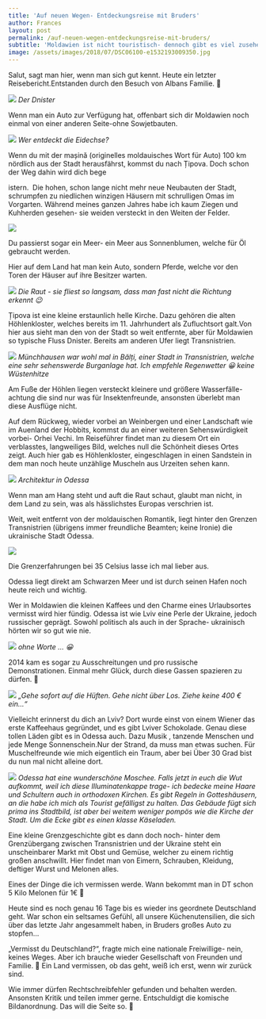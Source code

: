 ```yaml
---
title: 'Auf neuen Wegen- Entdeckungsreise mit Bruders'
author: Frances
layout: post
permalink: /auf-neuen-wegen-entdeckungsreise-mit-bruders/
subtitle: 'Moldawien ist nicht touristisch- dennoch gibt es viel zusehen'
image: /assets/images/2018/07/DSC06100-e1532193009350.jpg
---
```

Salut, sagt man hier, wenn man sich gut kennt. Heute ein letzter Reisebericht.Entstanden durch den Besuch von Albans Familie. 🙂

![](/assets/images/2018/07/WhatsApp-Image-2018-07-12-at-08.30.23.jpeg)
*Der Dnister*

Wenn man ein Auto zur Verfügung hat, offenbart sich dir Moldawien noch einmal von einer anderen Seite-ohne Sowjetbauten.

![](/assets/images/2018/07/WhatsApp-Image-2018-07-12-at-08.30.231.jpeg)
*Wer entdeckt die Eidechse?*

Wenn du mit der mașină (originelles moldauisches Wort für Auto) 100 km nördlich aus der Stadt herausfährst, kommst du nach Țipova. Doch schon der Weg dahin wird dich bege

istern.  Die hohen, schon lange nicht mehr neue Neubauten der Stadt, schrumpfen zu niedlichen winzigen Häusern mit schrulligen Omas im Vorgarten. Während meines ganzen Jahres habe ich kaum Ziegen und Kuhherden gesehen- sie weiden versteckt in den Weiten der Felder.

![](/assets/images/2018/07/WhatsApp-Image-2018-07-12-at-08.30.21.jpeg)

Du passierst sogar ein Meer- ein Meer aus Sonnenblumen, welche für Öl gebraucht werden.

Hier auf dem Land hat man kein Auto, sondern Pferde, welche vor den Toren der Häuser auf ihre Besitzer warten.

![](/assets/images/2018/07/WhatsApp-Image-2018-07-12-at-08.30.17.jpeg)
*Die Raut - sie fliest so langsam, dass man fast nicht die Richtung erkennt 😉*

Țipova ist eine kleine erstaunlich helle Kirche. Dazu gehören die alten Höhlenkloster, welches bereits im 11. Jahrhundert als Zufluchtsort galt.Von hier aus sieht man den von der Stadt so weit entfernte, aber für Moldawien so typische Fluss Dnister. Bereits am anderen Ufer liegt Transnistrien.

![](/assets/images/2018/07/DSC06133-e1532191752141.jpg)
*Münchhausen war wohl mal in Bălți, einer Stadt in Transnistrien, welche eine sehr sehenswerde Burganlage hat. Ich empfehle Regenwetter 😀 keine Wüstenhitze*

Am Fuße der Höhlen liegen versteckt kleinere und größere Wasserfälle- achtung die sind nur was für Insektenfreunde, ansonsten überlebt man diese Ausflüge nicht.

Auf dem Rückweg, wieder vorbei an Weinbergen und einer Landschaft wie im Auenland der Hobbits, kommst du an einer weiteren Sehenswürdigkeit vorbei- Orhei Vechi. Im Reiseführer findet man zu diesem Ort ein verblasstes, langweiliges Bild, welches null die Schönheit dieses Ortes zeigt. Auch hier gab es Höhlenkloster, eingeschlagen in einen Sandstein in dem man noch heute unzählige Muscheln aus Urzeiten sehen kann.

![](/assets/images/2018/07/DSC06150-e1532192032420.jpg)
*Architektur in Odessa*

Wenn man am Hang steht und auft die Raut schaut, glaubt man nicht, in dem Land zu sein, was als hässlichstes Europas verschrien ist.

Weit, weit entfernt von der moldauischen Romantik, liegt hinter den Grenzen Transnistrien (übrigens immer freundliche Beamten; keine Ironie) die ukrainische Stadt Odessa.

![](/assets/images/2018/07/DSC06239-e1532192125633.jpg)

Die Grenzerfahrungen bei 35 Celsius lasse ich mal lieber aus.
  
Odessa liegt direkt am Schwarzen Meer und ist durch seinen Hafen noch heute reich und wichtig.

Wer in Moldawien die kleinen Kaffees und den Charme eines Urlaubsortes vermisst wird hier fündig. Odessa ist wie Lviv eine Perle der Ukraine, jedoch russischer geprägt. Sowohl politisch als auch in der Sprache- ukrainisch hörten wir so gut wie nie.

![](/assets/images/2018/07/WhatsApp-Image-2018-07-14-at-14.51.45.jpeg)
*ohne Worte &#8230; 😀*

2014 kam es sogar zu Ausschreitungen und pro russische Demonstrationen. Einmal mehr Glück, durch diese Gassen spazieren zu dürfen. 🙂

![](/assets/images/2018/07/WhatsApp-Image-2018-07-14-at-14.10.04.jpeg)
*&#8222;Gehe sofort auf die Hüften. Gehe nicht über Los. Ziehe keine 400 € ein&#8230;&#8220;*

Vielleicht erinnerst du dich an Lviv? Dort wurde einst von einem Wiener das erste Kaffeehaus gegründet, und es gibt Lviver Schokolade. Genau diese tollen Läden gibt es in Odessa auch. Dazu Musik , tanzende Menschen und jede Menge Sonnenschein.Nur der Strand, da muss man etwas suchen. Für Muschelfreunde wie mich eigentlich ein Traum, aber bei Über 30 Grad bist du nun mal nicht alleine dort.

![](/assets/images/2018/07/WhatsApp-Image-2018-07-15-at-09.57.52.jpeg)
*Odessa hat eine wunderschöne Moschee. Falls jetzt in euch die Wut aufkommt, weil ich diese Illuminatenkappe trage- ich bedecke meine Haare und Schultern auch in orthodoxen Kirchen. Es gibt Regeln in Gotteshäusern, an die habe ich mich als Tourist gefälligst zu halten. Das Gebäude fügt sich prima ins Stadtbild, ist aber bei weitem weniger pompös wie die Kirche der Stadt. Um die Ecke gibt es einen klasse Käseladen.*

Eine kleine Grenzgeschichte gibt es dann doch noch- hinter dem Grenzübergang zwischen Transnistrien und der Ukraine steht ein unscheinbarer Markt mit Obst und Gemüse, welcher zu einem richtig großen anschwillt. Hier findet man von Eimern, Schrauben, Kleidung, deftiger Wurst und Melonen alles.
  
Eines der Dinge die ich vermissen werde. Wann bekommt man in DT schon 5 Kilo Melonen für 1€ 🙁

Heute sind es noch genau 16 Tage bis es wieder ins geordnete Deutschland geht. War schon ein seltsames Gefühl, all unsere Küchenutensilien, die sich über das letzte Jahr angesammelt haben, in Bruders großes Auto zu stopfen&#8230;
  
&#8222;Vermisst du Deutschland?&#8220;, fragte mich eine nationale Freiwillige- nein, keines Weges. Aber ich brauche wieder Gesellschaft von Freunden und Familie. 🙂 Ein Land vermissen, ob das geht, weiß ich erst, wenn wir zurück sind.

Wie immer dürfen Rechtschreibfehler gefunden und behalten werden. Ansonsten Kritik und teilen immer gerne. Entschuldigt die komische Bildanordnung. Das will die Seite so. 🙁